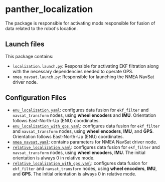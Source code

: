 # panther_localization

The package is responsible for activating mods responsible for fusion of data related to the robot's location.

## Launch files

This package contains:

- `localization.launch.py`: Responsible for activating EKF filtration along with the necessary dependencies needed to operate GPS.
- `nmea_navsat.launch.py`: Responsible for launching the NMEA NavSat driver node.

## Configuration Files

- [`enu_localization.yaml`](./config/enu_localization.yaml): configures data fusion for `ekf_filter` and `navsat_transform` nodes, using **wheel encoders** and **IMU**. Orientation follows East-North-Up (ENU) coordinates.
- [`enu_localization_with_gps.yaml`](./config/enu_localization_with_gps.yaml): configures data fusion for `ekf_filter` and `navsat_transform` nodes, using **wheel encoders**, **IMU**, and **GPS**. Orientation follows East-North-Up (ENU) coordinates.
- [`nmea_navsat.yaml`](./config/nmea_navsat.yaml): contains parameters for NMEA NavSat driver node.
- [`relative_localization.yaml`](./config/relative_localization.yaml): configures data fusion for `ekf_filter` and `navsat_transform` nodes, using **wheel encoders**, **IMU**. The initial orientation is always 0 in relative mode.
- [`relative_localization_with_gps.yaml`](./config/relative_localization_with_gps.yaml): configures data fusion for `ekf_filter` and `navsat_transform` nodes, using **wheel encoders**, **IMU**, and **GPS**. The initial orientation is always 0 in relative mode.
